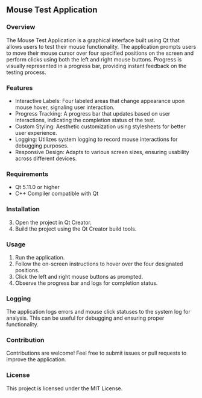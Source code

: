 ## Mouse Test Application
### Overview
The Mouse Test Application is a graphical interface built using Qt that allows users to test their mouse functionality. The application prompts users to move their mouse cursor over four specified positions on the screen and perform clicks using both the left and right mouse buttons. Progress is visually represented in a progress bar, providing instant feedback on the testing process.

### Features
- Interactive Labels: Four labeled areas that change appearance upon mouse hover, signaling user interaction.
- Progress Tracking: A progress bar that updates based on user interactions, indicating the completion status of the test.
- Custom Styling: Aesthetic customization using stylesheets for better user experience.
- Logging: Utilizes system logging to record mouse interactions for debugging purposes.
- Responsive Design: Adapts to various screen sizes, ensuring usability across different devices.

### Requirements
- Qt 5.11.0 or higher
- C++ Compiler compatible with Qt

### Installation
3. Open the project in Qt Creator.
3. Build the project using the Qt Creator build tools.

### Usage
1. Run the application.
2. Follow the on-screen instructions to hover over the four designated positions.
3. Click the left and right mouse buttons as prompted.
4. Observe the progress bar and logs for completion status.

### Logging
The application logs errors and mouse click statuses to the system log for analysis. This can be useful for debugging and ensuring proper functionality.

### Contribution
Contributions are welcome! Feel free to submit issues or pull requests to improve the application.

### License
This project is licensed under the MIT License.
